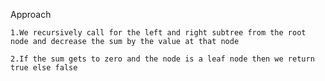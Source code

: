 Approach

    1.We recursively call for the left and right subtree from the root node and decrease the sum by the value at that node

    2.If the sum gets to zero and the node is a leaf node then we return true else false